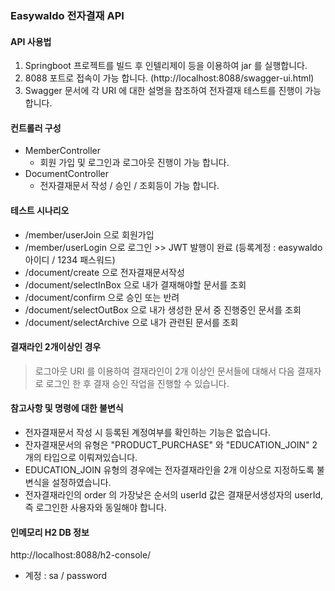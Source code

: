 ### Easywaldo 전자결재 API

#### API 사용법
1. Springboot 프로젝트를 빌드 후 인텔리제이 등을 이용하여 jar 를 실행합니다.
2. 8088 포트로 접속이 가능 합니다. (http://localhost:8088/swagger-ui.html)
3. Swagger 문서에 각 URI 에 대한 설명을 참조하여 전자결재 테스트를 진행이 가능 합니다.

#### 컨트롤러 구성
- MemberController
  - 회원 가입 및 로그인과 로그아웃 진행이 가능 합니다.
- DocumentController
  - 전자결재문서 작성 / 승인 / 조회등이 가능 합니다.
    
#### 테스트 시나리오
- /member/userJoin 으로 회원가입
- /member/userLogin 으로 로그인 >> JWT 발행이 완료 (등록계정 : easywaldo 아이디  / 1234 패스워드)
- /document/create 으로 전자결재문서작성
- /document/selectInBox 으로 내가 결재해야할 문서를 조회
- /document/confirm 으로 승인 또는 반려
- /document/selectOutBox 으로 내가 생성한 문서 중 진행중인 문서를 조회
- /document/selectArchive 으로 내가 관련된 문서를 조회


#### 결재라인 2개이상인 경우
> 로그아웃 URI 를 이용하여 결재라인이 2개 이상인 문서들에 대해서 다음 결재자로 로그인 한 후
> 결재 승인 작업을 진행할 수 있습니다.


#### 참고사항 및 명령에 대한 불변식
- 전자결재문서 작성 시 등록된 계정여부를 확인하는 기능은 없습니다.
- 잔자결재문서의 유형은 "PRODUCT_PURCHASE" 와 "EDUCATION_JOIN" 2개의 타입으로 이뤄져있습니다.
- EDUCATION_JOIN 유형의 경우에는 전자결재라인을 2개 이상으로 지정하도록 불변식을 설정하였습니다.
- 전자결재라인의 order 의 가장낮은 순서의 userId 값은 결재문서생성자의 userId, 즉 로그인한 사용자와 동일해야 합니다.



#### 인메모리 H2 DB 정보
http://localhost:8088/h2-console/
- 계정 : sa / password


